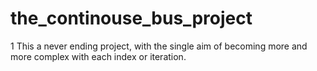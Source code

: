 # the_continouse_bus_project
1 This a never ending project, with the single aim of becoming more and more complex with each index or iteration.
